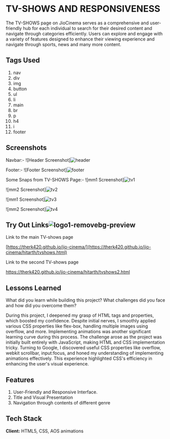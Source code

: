 
# TV-SHOWS AND RESPONSIVENESS

The TV-SHOWS page on JioCinema serves as a comprehensive and user-friendly hub for each individual to search for their desired content and navigate through categories efficiently. Users can explore and engage with a variety of features designed to enhance their viewing experience and navigate through sports, news and many more content.


## Tags Used
1) nav
2) div
3) img
4) button
5) ul
6) li
7) main
8) br
9) p
10) h4
11) i
12) footer
## Screenshots

Navbar:-
![Header Screenshot]![header](https://github.com/TheRK420/jio-cinema/assets/112773447/0a71050b-465f-4a52-97e6-cccf0063f8e6)


Footer:-
![Footer Screenshot]![footer](https://github.com/TheRK420/jio-cinema/assets/112773447/dd0b7e89-ed50-457b-a8d4-d6f40981ab2e)


Some Snaps from TV-SHOWS Page:-
![mm1 Screenshot]![tv1](https://github.com/TheRK420/jio-cinema/assets/112773447/0d6fa7bb-1c31-41c3-adee-1dbe4ac3c555)


![mm2 Screenshot]![tv2](https://github.com/TheRK420/jio-cinema/assets/112773447/8224bfd1-237a-4ab5-8d42-7e93e304777c)


![mm1 Screenshot]![tv3](https://github.com/TheRK420/jio-cinema/assets/112773447/5e40c8ee-823c-4180-b988-0005cf7baa02)


![mm2 Screenshot]![tv4](https://github.com/TheRK420/jio-cinema/assets/112773447/41c9e7f5-2c18-4582-a905-d16068b084f9)

## Try Out Links![logo1-removebg-preview](https://github.com/TheRK420/jio-cinema/assets/112773447/68d5f12a-9f98-46d4-9cf6-a6ab77934a55)


Link to the main TV-shows page

[https://therk420.github.io/jio-cinema/](https://therk420.github.io/jio-cinema/hitarth/tvshows.html)

Link to the second TV-shows page

https://therk420.github.io/jio-cinema/hitarth/tvshows2.html


## Lessons Learned

What did you learn while building this project? What challenges did you face and how did you overcome them?


During this project, I deepened my grasp of HTML tags and properties, which boosted my confidence. Despite initial nerves, I smoothly applied various CSS properties like flex-box, handling multiple images using overflow, and more. Implementing animations was another significant learning curve during this process. The challenge arose as the project was initially built entirely with JavaScript, making HTML and CSS implementation tricky. Turning to Google, I discovered useful CSS properties like overflow, webkit scrollbar, input:focus, and honed my understanding of implementing animations effectively. This experience highlighted CSS's efficiency in enhancing the user's visual experience.
## Features
1) User-Friendly and Responsive Interface.
2) Title and Visual Presentation
3) Navigation through contents of different genre


## Tech Stack

**Client:** HTML5, CSS, AOS animations
